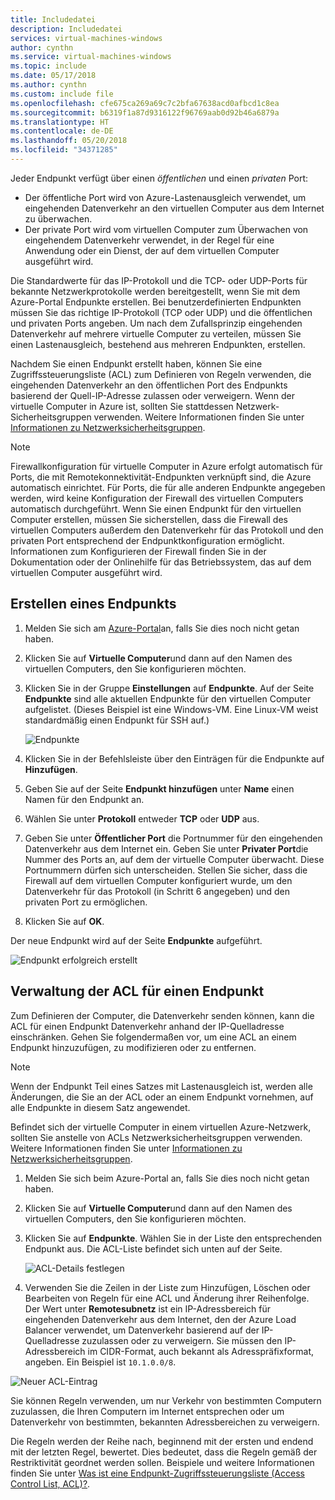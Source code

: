 ```yaml
---
title: Includedatei
description: Includedatei
services: virtual-machines-windows
author: cynthn
ms.service: virtual-machines-windows
ms.topic: include
ms.date: 05/17/2018
ms.author: cynthn
ms.custom: include file
ms.openlocfilehash: cfe675ca269a69c7c2bfa67638acd0afbcd1c8ea
ms.sourcegitcommit: b6319f1a87d9316122f96769aab0d92b46a6879a
ms.translationtype: HT
ms.contentlocale: de-DE
ms.lasthandoff: 05/20/2018
ms.locfileid: "34371285"
---
```

Jeder Endpunkt verfügt über einen *öffentlichen* und einen *privaten* Port:

* Der öffentliche Port wird von Azure-Lastenausgleich verwendet, um eingehenden Datenverkehr an den virtuellen Computer aus dem Internet zu überwachen.
* Der private Port wird vom virtuellen Computer zum Überwachen von eingehendem Datenverkehr verwendet, in der Regel für eine Anwendung oder ein Dienst, der auf dem virtuellen Computer ausgeführt wird.

Die Standardwerte für das IP-Protokoll und die TCP- oder UDP-Ports für bekannte Netzwerkprotokolle werden bereitgestellt, wenn Sie mit dem Azure-Portal Endpunkte erstellen. Bei benutzerdefinierten Endpunkten müssen Sie das richtige IP-Protokoll (TCP oder UDP) und die öffentlichen und privaten Ports angeben. Um nach dem Zufallsprinzip eingehenden Datenverkehr auf mehrere virtuelle Computer zu verteilen, müssen Sie einen Lastenausgleich, bestehend aus mehreren Endpunkten, erstellen.

Nachdem Sie einen Endpunkt erstellt haben, können Sie eine Zugriffssteuerungsliste (ACL) zum Definieren von Regeln verwenden, die eingehenden Datenverkehr an den öffentlichen Port des Endpunkts basierend der Quell-IP-Adresse zulassen oder verweigern. Wenn der virtuelle Computer in Azure ist, sollten Sie stattdessen Netzwerk-Sicherheitsgruppen verwenden. Weitere Informationen finden Sie unter [Informationen zu Netzwerksicherheitsgruppen](../articles/virtual-network/security-overview.md).

> [!NOTE]
> Firewallkonfiguration für virtuelle Computer in Azure erfolgt automatisch für Ports, die mit Remotekonnektivität-Endpunkten verknüpft sind, die Azure automatisch einrichtet. Für Ports, die für alle anderen Endpunkte angegeben werden, wird keine Konfiguration der Firewall des virtuellen Computers automatisch durchgeführt. Wenn Sie einen Endpunkt für den virtuellen Computer erstellen, müssen Sie sicherstellen, dass die Firewall des virtuellen Computers außerdem den Datenverkehr für das Protokoll und den privaten Port entsprechend der Endpunktkonfiguration ermöglicht. Informationen zum Konfigurieren der Firewall finden Sie in der Dokumentation oder der Onlinehilfe für das Betriebssystem, das auf dem virtuellen Computer ausgeführt wird.
>
>

## <a name="create-an-endpoint"></a>Erstellen eines Endpunkts
1. Melden Sie sich am [Azure-Portal](https://portal.azure.com)an, falls Sie dies noch nicht getan haben.
2. Klicken Sie auf **Virtuelle Computer**und dann auf den Namen des virtuellen Computers, den Sie konfigurieren möchten.
3. Klicken Sie in der Gruppe **Einstellungen** auf **Endpunkte**. Auf der Seite **Endpunkte** sind alle aktuellen Endpunkte für den virtuellen Computer aufgelistet. (Dieses Beispiel ist eine Windows-VM. Eine Linux-VM weist standardmäßig einen Endpunkt für SSH auf.)

   <!-- ![Endpoints](./media/virtual-machines-common-classic-setup-endpoints/endpointswindows.png) -->
   ![Endpunkte](./media/virtual-machines-common-classic-setup-endpoints/endpointsblade.png)

4. Klicken Sie in der Befehlsleiste über den Einträgen für die Endpunkte auf **Hinzufügen**.
5. Geben Sie auf der Seite **Endpunkt hinzufügen** unter **Name** einen Namen für den Endpunkt an.
6. Wählen Sie unter **Protokoll** entweder **TCP** oder **UDP** aus.
7. Geben Sie unter **Öffentlicher Port** die Portnummer für den eingehenden Datenverkehr aus dem Internet ein. Geben Sie unter **Privater Port**die Nummer des Ports an, auf dem der virtuelle Computer überwacht. Diese Portnummern dürfen sich unterscheiden. Stellen Sie sicher, dass die Firewall auf dem virtuellen Computer konfiguriert wurde, um den Datenverkehr für das Protokoll (in Schritt 6 angegeben) und den privaten Port zu ermöglichen.
10. Klicken Sie auf **OK**.

Der neue Endpunkt wird auf der Seite **Endpunkte** aufgeführt.

![Endpunkt erfolgreich erstellt](./media/virtual-machines-common-classic-setup-endpoints/endpointcreated.png)

## <a name="manage-the-acl-on-an-endpoint"></a>Verwaltung der ACL für einen Endpunkt
Zum Definieren der Computer, die Datenverkehr senden können, kann die ACL für einen Endpunkt Datenverkehr anhand der IP-Quelladresse einschränken. Gehen Sie folgendermaßen vor, um eine ACL an einem Endpunkt hinzuzufügen, zu modifizieren oder zu entfernen.

> [!NOTE]
> Wenn der Endpunkt Teil eines Satzes mit Lastenausgleich ist, werden alle Änderungen, die Sie an der ACL oder an einem Endpunkt vornehmen, auf alle Endpunkte in diesem Satz angewendet.
>
>

Befindet sich der virtuelle Computer in einem virtuellen Azure-Netzwerk, sollten Sie anstelle von ACLs Netzwerksicherheitsgruppen verwenden. Weitere Informationen finden Sie unter [Informationen zu Netzwerksicherheitsgruppen](../articles/virtual-network/security-overview.md).

1. Melden Sie sich beim Azure-Portal an, falls Sie dies noch nicht getan haben.
2. Klicken Sie auf **Virtuelle Computer**und dann auf den Namen des virtuellen Computers, den Sie konfigurieren möchten.
3. Klicken Sie auf **Endpunkte**. Wählen Sie in der Liste den entsprechenden Endpunkt aus. Die ACL-Liste befindet sich unten auf der Seite.

   ![ACL-Details festlegen](./media/virtual-machines-common-classic-setup-endpoints/aclpreentry.png)

4. Verwenden Sie die Zeilen in der Liste zum Hinzufügen, Löschen oder Bearbeiten von Regeln für eine ACL und Änderung ihrer Reihenfolge. Der Wert unter **Remotesubnetz** ist ein IP-Adressbereich für eingehenden Datenverkehr aus dem Internet, den der Azure Load Balancer verwendet, um Datenverkehr basierend auf der IP-Quelladresse zuzulassen oder zu verweigern. Sie müssen den IP-Adressbereich im CIDR-Format, auch bekannt als Adresspräfixformat, angeben. Ein Beispiel ist `10.1.0.0/8`.

 ![Neuer ACL-Eintrag](./media/virtual-machines-common-classic-setup-endpoints/newaclentry.png)


Sie können Regeln verwenden, um nur Verkehr von bestimmten Computern zuzulassen, die Ihren Computern im Internet entsprechen oder um Datenverkehr von bestimmten, bekannten Adressbereichen zu verweigern.

Die Regeln werden der Reihe nach, beginnend mit der ersten und endend mit der letzten Regel, bewertet. Dies bedeutet, dass die Regeln gemäß der Restriktivität geordnet werden sollen. Beispiele und weitere Informationen finden Sie unter [Was ist eine Endpunkt-Zugriffssteuerungsliste (Access Control List, ACL)?](../articles/virtual-network/virtual-networks-acl.md).
